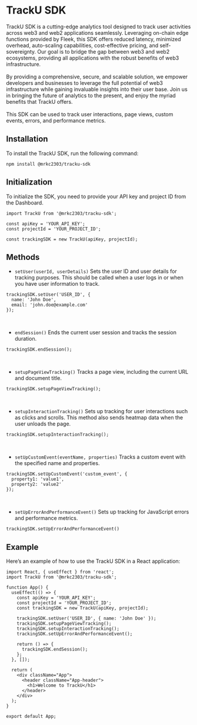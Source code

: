 # TrackU SDK
TrackU SDK is a cutting-edge analytics tool designed to track user activities across web3 and web2 applications seamlessly. Leveraging on-chain edge functions provided by Fleek, this SDK offers reduced latency, minimized overhead, auto-scaling capabilities, cost-effective pricing, and self-sovereignty. Our goal is to bridge the gap between web3 and web2 ecosystems, providing all applications with the robust benefits of web3 infrastructure. <br> <br>
By providing a comprehensive, secure, and scalable solution, we empower developers and businesses to leverage the full potential of web3 infrastructure while gaining invaluable insights into their user base. Join us in bringing the future of analytics to the present, and enjoy the myriad benefits that TrackU offers.
<br> <br>
This SDK can be used to track user interactions, page views, custom events, errors, and performance metrics.


## Installation
To install the TrackU SDK, run the following command:
```
npm install @mrkc2303/tracku-sdk
```


## Initialization
To initialize the SDK, you need to provide your API key and project ID from the Dashboard.
```
import TrackU from '@mrkc2303/tracku-sdk';

const apiKey = 'YOUR_API_KEY';
const projectId = 'YOUR_PROJECT_ID';

const trackingSDK = new TrackU(apiKey, projectId);

```

## Methods
* ```setUser(userId, userDetails)```
Sets the user ID and user details for tracking purposes. This should be called when a user logs in or when you have user information to track.
```
trackingSDK.setUser('USER_ID', {
  name: 'John Doe',
  email: 'john.doe@example.com'
});
```
<br>

* ```endSession()``` 
Ends the current user session and tracks the session duration.
``` 
trackingSDK.endSession();
```
<br>

* ```setupPageViewTracking()```
Tracks a page view, including the current URL and document title.
```
trackingSDK.setupPageViewTracking();
```
<br>

* ```setupInteractionTracking()```
Sets up tracking for user interactions such as clicks and scrolls. This method also sends heatmap data when the user unloads the page.
```
trackingSDK.setupInteractionTracking();
```
<br>

* ```setUpCustomEvent(eventName, properties)```
Tracks a custom event with the specified name and properties.
```
trackingSDK.setUpCustomEvent('custom_event', {
  property1: 'value1',
  property2: 'value2'
});

```
<br>

* ```setUpErrorAndPerformanceEvent()```
Sets up tracking for JavaScript errors and performance metrics.
```
trackingSDK.setUpErrorAndPerformanceEvent()

```

## Example
Here’s an example of how to use the TrackU SDK in a React application:
```
import React, { useEffect } from 'react';
import TrackU from '@mrkc2303/tracku-sdk';

function App() {
  useEffect(() => {
    const apiKey = 'YOUR_API_KEY';
    const projectId = 'YOUR_PROJECT_ID';
    const trackingSDK = new TrackU(apiKey, projectId);

    trackingSDK.setUser('USER_ID', { name: 'John Doe' });
    trackingSDK.setupPageViewTracking();
    trackingSDK.setupInteractionTracking();
    trackingSDK.setUpErrorAndPerformanceEvent();

    return () => {
      trackingSDK.endSession();
    };
  }, []);

  return (
    <div className="App">
      <header className="App-header">
        <h1>Welcome to TrackU</h1>
      </header>
    </div>
  );
}

export default App;

```
